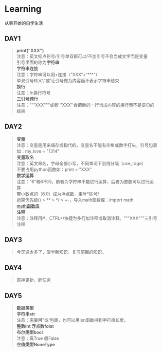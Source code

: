 # Learning
从零开始的自学生活

## DAY1
>**print("XXX")**  
>注意：英文标点符号/引号单双都可以/不加引号不会当成文字而是变量  
> 引号里面的称为**字符串**  
> **字符串连接**  
> 注意：字符串可以用+连接（“XXX”+“***”）  
> 单双引号转义\“或\'让引号做为内容而不表示字符串结束  
> **换行**  
> 注意：/n换行符号  
> **三引号跨行**  
> 注意：”“”XXX"""或者'''XXX''会把新的一行当成内容的换行而不是语句的结束
## DAY2
>**变量**  
> 注意：变量是用来储存或指代的，变量名不能有空格或数字打头，引号包裹  
> 如：my_love = "1314"  
> **变量取名**  
> 注意：英文命名，字母全部小写，不同单词下划线分隔（use_rage）  
> 不要占用python函数如：print = "XXX"  
> **数学运算**  
> 注意："6"和6不同，前者为字符串不能进行运算，后者为整数可以进行运算  
> 带小数点的（6.0）成为浮点数，乘号*除号/  
> 运算优先级() > ** > */ > +-，导入math函数库：import math  
> [math函数库](https://docs.python.org/zh-cn/3/library/math.html "math函数库")  
> **注释**  
> 注意：注释用#，CTRL+/快捷为多行加注释或取消注释。"""XXX"""三引号注释
## DAY3
>今天课太多了，没学新知识，复习前面的知识。  
## DAY4  
>原神更新，肝任务  
## DAY5  
>**数据类型**  
>**字符串str**  
>注意：需要用"或'包裹，也可以用len函数得到字符串长度。  
>**整数int 浮点数folat**  
>**布尔类型bool**  
>注意：真True  假False  
>**空值类型NoneType**